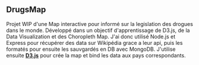 ## DrugsMap

Projet WIP d'une Map interactive pour informé sur la legislation des drogues dans le monde.
Développé dans un objectif d'apprentissage de D3.js, de la Data Visualization et des Choropleth Map.
J'ai donc utilisé Node.js et Express pour récupérer des data sur Wikipédia grace a leur api, puis les formatés pour ensuite les sauvgardés en DB avec MongoDB.
J'utilise ensuite **[D3.js](https://d3js.org)** pour crée la map et bind les data aux pays correspondants.
